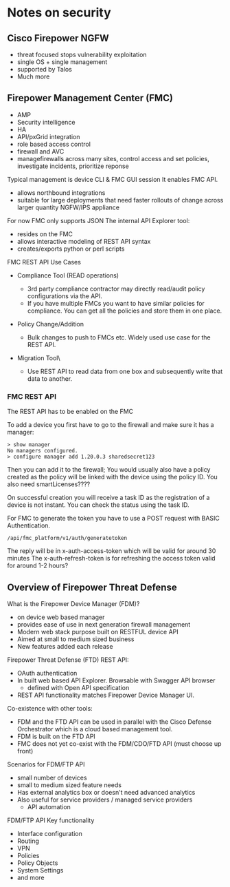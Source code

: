# Notes on security

## Cisco Firepower NGFW
- threat focused stops vulnerability exploitation
- single OS + single management
- supported by Talos
- Much more

## Firepower Management Center (FMC)
- AMP
- Security intelligence
- HA
- API/pxGrid integration
- role based access control
- firewall and AVC
- managefirewalls across many sites, control access and set policies, investigate incidents, prioritize reponse

Typical management is device CLI & FMC GUI session
It enables FMC API.
- allows northbound integrations
- suitable for large deployments that need faster rollouts of change across larger quantity NGFW/IPS appliance

For now FMC only supports JSON
The internal API Explorer tool:
- resides on the FMC
- allows interactive modeling of REST API syntax
- creates/exports python or perl scripts

FMC REST API Use Cases
- Compliance Tool (READ operations)
  - 3rd party compliance contractor may directly read/audit policy configurations via the API.
  - If you have multiple FMCs you want to have similar policies for compliance. You can get all the policies and store them in one place.

- Policy Change/Addition
  - Bulk changes to push to FMCs etc. Widely used use case for the REST API.
  
- Migration Tool\
  - Use REST API to read data from one box and subsequently write that data to another. 


### FMC REST API
The REST API has to be enabled on the FMC

To add a device you first have to go to the firewall and make sure it has a manager:
```
> show manager
No managers configured.
> configure manager add 1.20.0.3 sharedsecret123
```

Then you can add it  to the firewall;
You would usually also have a policy created as the policy will be linked with the device using the policy ID.
You also need smartLicenses????

On successful creation you will receive a task ID as the registration of a device is not instant.
You can check the status using the task ID.

For FMC to generate the token you have to use a POST request with BASIC Authentication.
```
/api/fmc_platform/v1/auth/generatetoken
```
The reply will be in x-auth-access-token which will be valid for around 30 minutes
The x-auth-refresh-token is for refreshing the access token valid for around 1-2 hours?

## Overview of Firepower Threat Defense

What is the Firepower Device Manager (FDM)?
- on device web based manager
- provides ease of use in next generation firewall management
- Modern web stack purpose built on RESTFUL device API
- Aimed at small to medium sized business
- New features added each release

Firepower Threat Defense (FTD) REST API:
- OAuth authentication
- In built web based API Explorer. Browsable with Swagger API browser
  - defined with Open API specification
- REST API functionality matches Firepower Device Manager UI.

Co-existence with other tools:
- FDM and the FTD API can be used in parallel with the Cisco Defense Orchestrator which is a cloud based management tool.
- FDM is built on the FTD API
- FMC does not yet co-exist with the FDM/CDO/FTD API (must choose up front)

Scenarios for FDM/FTP API
- small number of devices
- small to medium sized feature needs
- Has external analytics box or doesn't need advanced analytics
- Also useful for service providers / managed service providers
  - API automation

FDM/FTP API Key functionality
- Interface configuration
- Routing
- VPN
- Policies
- Policy Objects
- System Settings
- and more














